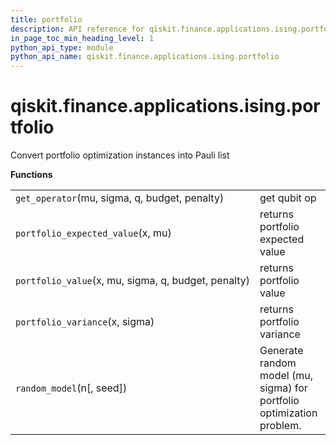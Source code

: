 ```yaml
---
title: portfolio
description: API reference for qiskit.finance.applications.ising.portfolio
in_page_toc_min_heading_level: 1
python_api_type: module
python_api_name: qiskit.finance.applications.ising.portfolio
---
```


<span id="qiskit-finance-applications-ising-portfolio" />

# qiskit.finance.applications.ising.portfolio

Convert portfolio optimization instances into Pauli list

**Functions**

|                                                     |                                                                       |
| --------------------------------------------------- | --------------------------------------------------------------------- |
| `get_operator`(mu, sigma, q, budget, penalty)       | get qubit op                                                          |
| `portfolio_expected_value`(x, mu)                   | returns portfolio expected value                                      |
| `portfolio_value`(x, mu, sigma, q, budget, penalty) | returns portfolio value                                               |
| `portfolio_variance`(x, sigma)                      | returns portfolio variance                                            |
| `random_model`(n\[, seed])                          | Generate random model (mu, sigma) for portfolio optimization problem. |

